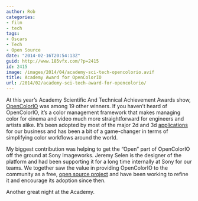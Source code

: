```yaml
---
author: Rob
categories:
- film
- tech
tags:
- Oscars
- Tech
- Open Source
date: "2014-02-16T20:54:13Z"
guid: http://www.185vfx.com/?p=2415
id: 2415
image: /images/2014/04/academy-sci-tech-opencolorio.avif
title: Academy Award for OpenColorIO
url: /2014/02/academy-sci-tech-award-for-opencolorio/
---
```


At this year’s Academy Scientific And Technical Achievement Awards show, [OpenColorIO](http://opencolorio.org/) was among 19 other winners. If you haven’t heard of OpenColorIO, it’s a color management framework that makes managing color for cinema and video much more straightforward for engineers and artists alike. It’s been adopted by most of the major 2d and 3d [applications](https://opencolorio.org/#supported_apps) for our business and has been a bit of a game-changer in terms of simplifying color workflows around the world.

My biggest contribution was helping to get the “Open” part of OpenColorIO off the ground at Sony Imageworks. Jeremy Selen is the designer of the platform and had been supporting it for a long time internally at Sony for our teams. We together saw the value in providing OpenColorIO to the community as a free, [open source project](http://opensource.imageworks.com/?p=opencolorio) and have been working to refine it and encourage its adoption since then.

Another great night at the Academy.